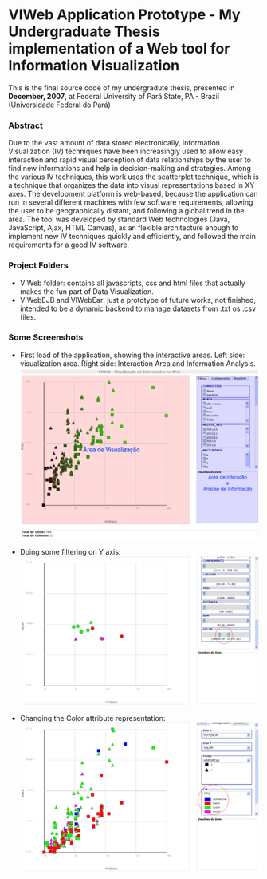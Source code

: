 # VIWeb Application Prototype - My Undergraduate Thesis implementation of a Web tool for Information Visualization 
This is the final source code of my undergradute thesis, presented in **December, 2007**, at Federal University of Pará State, PA - Brazil (Universidade Federal do Pará)

### Abstract
Due to the vast amount of data stored electronically, Information
Visualization (IV) techniques have been increasingly used to allow easy interaction
and rapid visual perception of data relationships by the user to find new
informations and help in decision-making and strategies. Among the various IV
techniques, this work uses the scatterplot technique, which is a technique that
organizes the data into visual representations based in XY axes. The development
platform is web-based, because the application can run in several different
machines with few software requirements, allowing the user to be geographically
distant, and following a global trend in the area. The tool was developed by
standard Web technologies (Java, JavaScript, Ajax, HTML Canvas), as an flexible
architecture enough to implement new IV techniques quickly and efficiently, and
followed the main requirements for a good IV software.


### Project Folders 
- VIWeb folder: contains all javascripts, css and html files that actually makes the fun part of Data Visualization.
- VIWebEJB and VIWebEar: just a prototype of future works, not finished, intended to be a dynamic backend to manage datasets from .txt os .csv files.


### Some Screenshots

* First load of the application, showing the interactive areas. 
Left side: visualization area. Right side: Interaction Area and Information Analysis.
![alt tag](https://github.com/leandro-almeida/undergraduate-thesis/blob/master/screenshots/fig_areasPrototipo.png)

* Doing some filtering on Y axis:
![alt tag](https://github.com/leandro-almeida/undergraduate-thesis/blob/master/screenshots/fig_filtroEixoY.png)

* Changing the Color attribute representation:
![alt tag](https://github.com/leandro-almeida/undergraduate-thesis/blob/master/screenshots/fig_mudancaCor.png)
